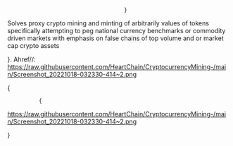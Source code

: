 
                                         }
Solves proxy crypto mining and minting of arbitrarily values of tokens specifically attempting to peg national currency benchmarks or commodity driven markets with emphasis on false chains of top volume and or market cap crypto assets

}.       Ahref//: https://raw.githubusercontent.com/HeartChain/CryptocurrencyMining-/main/Screenshot_20221018-032330-414~2.png

{

              {
https://raw.githubusercontent.com/HeartChain/CryptocurrencyMining-/main/Screenshot_20221018-032330-414~2.png

}
